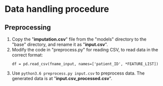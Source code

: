 # Data handling procedure

## Preprocessing
1. Copy the "**imputation.csv**" file from the "models" directory to the "base" directory, and rename it as "**input.csv**".
2. Modify the code in "preprocess.py" for reading CSV, to read data in the correct format:
    ```
    df = pd.read_csv(fname_input, names=['patient_ID', *FEATURE_LIST])
    ```
3. Use `python3.6 preprocess.py input.csv` to preprocess data. The generated data is at "**input.csv_processed.csv**".
